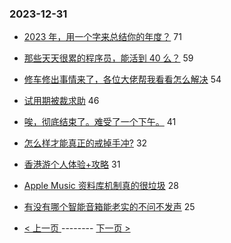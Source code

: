 ### 2023-12-31 
- [2023 年，用一个字来总结你的年度？](https://www.v2ex.com/t/1004713) 71
- [那些天天很累的程序员，能活到 40 么？](https://www.v2ex.com/t/1004679) 59
- [修车修出事情来了，各位大佬帮我看看怎么解决](https://www.v2ex.com/t/1004745) 54
- [试用期被裁求助](https://www.v2ex.com/t/1004688) 46
- [唉，彻底结束了。难受了一个下午。](https://www.v2ex.com/t/1004809) 41
- [怎么样才能真正的戒掉手冲?](https://www.v2ex.com/t/1004819) 32
- [香港游个人体验+攻略](https://www.v2ex.com/t/1004788) 31
- [Apple Music 资料库机制真的很垃圾](https://www.v2ex.com/t/1004715) 28
- [有没有哪个智能音箱能老实的不问不发声](https://www.v2ex.com/t/1004772) 25 

- [ < 上一页 ](https://github.com/able8/v2ex-hot-record/blob/master/2023-12-30.md) -------- [ 下一页 > ](https://github.com/able8/v2ex-hot-record/blob/master/2024-01-01.md)